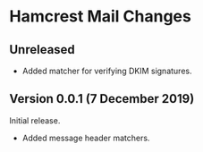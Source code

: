 # Hamcrest Mail Changes

## Unreleased

* Added matcher for verifying DKIM signatures.

## Version 0.0.1 (7 December 2019)

Initial release.

* Added message header matchers.
